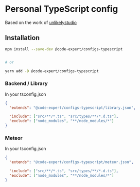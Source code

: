 # Personal TypeScript config

Based on the work of [unlikelystudio](https://github.com/unlikelystudio/bases)

## Installation

```bash
npm install --save-dev @code-expert/configs-typescript


# or

yarn add -D @code-expert/configs-typescript
```

### Backend / Library

In your tsconfig.json

```json
{
  "extends": "@code-expert/configs-typescript/library.json",

  "include": ["src/**/*.ts", "src/types/**/*.d.ts"],
  "exclude": ["node_modules", "**/node_modules/*"]
}
```

### Meteor

In your tsconfig.json

```json
{
  "extends": "@code-expert/configs-typescript/meteor.json",

  "include": ["src/**/*.ts", "src/types/**/*.d.ts"],
  "exclude": ["node_modules", "**/node_modules/*"]
}
```
